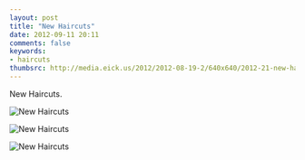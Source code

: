 ```yaml
---
layout: post
title: "New Haircuts"
date: 2012-09-11 20:11
comments: false
keywords:
- haircuts
thumbsrc: http://media.eick.us/2012/2012-08-19-2/640x640/2012-21-new-haircuts--2012-07-21at14-30-27.jpg
---
```

New Haircuts.

![New Haircuts](http://media.eick.us/media/photographs/2012/2012-08-19-2/2012-21-new-haircuts--2012-07-21at14-31-18.jpg)


![New Haircuts](http://media.eick.us/media/photographs/2012/2012-08-19-2/2012-21-new-haircuts--2012-07-21at14-30-27.jpg)


![New Haircuts](http://media.eick.us/media/photographs/2012/2012-08-19-2/2012-21-new-haircuts--2012-07-21at14-27-37.jpg)

